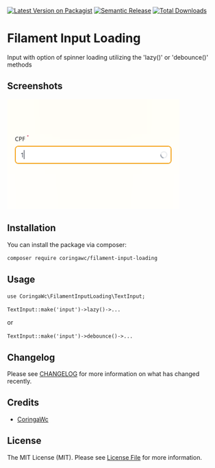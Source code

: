 [![Latest Version on Packagist](https://img.shields.io/packagist/v/coringawc/filament-input-loading.svg?style=flat-square)](https://packagist.org/packages/coringawc/filament-input-loading)
[![Semantic Release](https://github.com/coringawc/filament-input-loading/actions/workflows/release.yml/badge.svg)](https://github.com/coringawc/filament-input-loading/actions/workflows/release.yml)
[![Total Downloads](https://img.shields.io/packagist/dt/coringawc/filament-input-loading.svg?style=flat-square)](https://packagist.org/packagescoringawc/filament-input-loading)

# Filament Input Loading

Input with option of spinner loading utilizing the 'lazy()' or 'debounce()' methods

## Screenshots

![Screenshot of Login Screen](./screenshots/exemple.png)

## Installation

You can install the package via composer:

```bash
composer require coringawc/filament-input-loading
```

## Usage

`use CoringaWc\FilamentInputLoading\TextInput;`

`TextInput::make('input')->lazy()->...`

or

`TextInput::make('input')->debounce()->...`

## Changelog

Please see [CHANGELOG](CHANGELOG.md) for more information on what has changed recently.

## Credits

- [CoringaWc](https://github.com/coringawc)

## License

The MIT License (MIT). Please see [License File](LICENSE.md) for more information.
